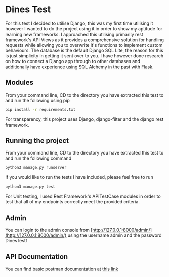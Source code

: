 # Dines Test

For this test I decided to utilise Django, this was my first time utilising it however I wanted to do the project using it in order to show my aptitude for learning new frameworks. I approached this utilising primarily rest framework's API Views as it provides a comprehensive solution for handling requests while allowing you to overwrite it's functions to implement custom behaviours. The database is the default Django SQL Lite, the reason for this is just simplicity in getting it sent over to you. I have however done research on how to connect a Django app through to other databases and additionally have experience using SQL Alchemy in the past with Flask.

## Modules

From your command line, CD to the directory you have extracted this test to and run the following using pip

```bash
pip install -r requirements.txt
```
For transparency, this project uses Django, django-filter and the django rest framework.

## Running the project

From your command line, CD to the directory you have extracted this test to and run the following command

```bash
python3 manage.py runserver
```

If you would like to run the tests I have included, please feel free to run
```bash
python3 manage.py test
```
For Unit testing, I used Rest Framework's APITestCase modules in order to test that all of my endpoints correctly meet the provided criteria.

## Admin
You can login to the admin console from [http://127.0.0.1:8000/admin/](http://127.0.0.1:8000/admin/) using the username admin and the password DinesTest1

## API Documentation
You can find basic postman documentation at [this link](https://documenter.getpostman.com/view/23936469/2s84LUQqES) 
